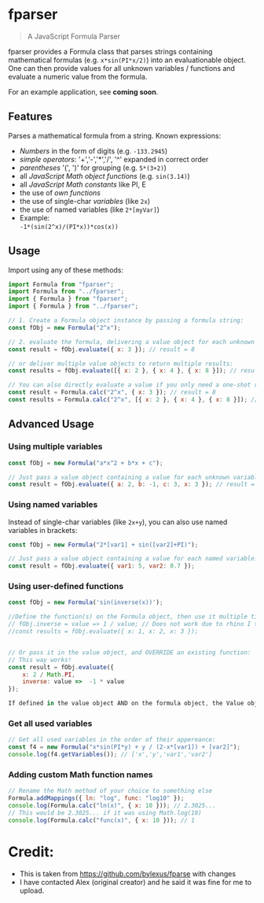 # fparser

> A JavaScript Formula Parser

fparser provides a Formula class that parses strings containing mathematical formulas (e.g. `x*sin(PI*x/2)`) into an evaluationable object.
One can then provide values for all unknown variables / functions and evaluate a numeric value from the formula.

For an example application, see **coming soon**.

## Features

Parses a mathematical formula from a string. Known expressions:

- _Numbers_ in the form of digits (e.g. `-133.2945`)
- _simple operators_: '+','-','\*','/', '^' expanded in correct order
- _parentheses_ '(', ')' for grouping (e.g. `5*(3+2)`)
- all _JavaScript Math object functions_ (e.g. `sin(3.14)`)
- all _JavaScript Math constants_ like PI, E
- the use of _own functions_
- the use of single-char _variables_ (like `2x`)
- the use of named variables (like `2*[myVar]`)
- Example:  
  `-1*(sin(2^x)/(PI*x))*cos(x))`

## Usage

Import using any of these methods:

```javascript
import Formula from "fparser";
import Formula from "../fparser";
import { Formula } from "fparser";
import { Formula } from "../fparser";
```

```javascript
// 1. Create a Formula object instance by passing a formula string:
const fObj = new Formula("2^x");

// 2. evaluate the formula, delivering a value object for each unknown entity:
const result = fObj.evaluate({ x: 3 }); // result = 8

// or deliver multiple value objects to return multiple results:
const results = fObj.evaluate([{ x: 2 }, { x: 4 }, { x: 8 }]); // results = [4,16,256]

// You can also directly evaluate a value if you only need a one-shot result:
const result = Formula.calc("2^x", { x: 3 }); // result = 8
const results = Formula.calc("2^x", [{ x: 2 }, { x: 4 }, { x: 8 }]); // results = [4,16,256]
```

## Advanced Usage

### Using multiple variables

```javascript
const fObj = new Formula("a*x^2 + b*x + c");

// Just pass a value object containing a value for each unknown variable:
const result = fObj.evaluate({ a: 2, b: -1, c: 3, x: 3 }); // result = 18
```

### Using named variables

Instead of single-char variables (like `2x+y`), you can also use named variables in brackets:

```javascript
const fObj = new Formula("2*[var1] + sin([var2]+PI)");

// Just pass a value object containing a value for each named variable:
const result = fObj.evaluate({ var1: 5, var2: 0.7 });
```

### Using user-defined functions

```javascript
const fObj = new Formula('sin(inverse(x))');

//Define the function(s) on the Formula object, then use it multiple times:
// fObj.inverse = value => 1 / value; // Does not work due to rhino I think
//const results = fObj.evaluate({ x: 1, x: 2, x: 3 });


// Or pass it in the value object, and OVERRIDE an existing function:
// This way works!
const result = fObj.evaluate({
	x: 2 / Math.PI,
	inverse: value =>  -1 * value
});

If defined in the value object AND on the formula object, the Value object has the precedence
```

### Get all used variables

```javascript
// Get all used variables in the order of their appereance:
const f4 = new Formula("x*sin(PI*y) + y / (2-x*[var1]) + [var2]");
console.log(f4.getVariables()); // ['x','y','var1','var2']
```

### Adding custom Math function names

```javascript
// Rename the Math method of your choice to something else
Formula.addMappings({ ln: "log", func: "log10" });
console.log(Formula.calc("ln(x)", { x: 10 })); // 2.3025...
// This would be 2.3025... if it was using Math.log(10)
console.log(Formula.calc("func(x)", { x: 10 })); // 1
```

# Credit:

- This is taken from https://github.com/bylexus/fparse with changes
- I have contacted Alex (original creator) and he said it was fine for me to upload.
